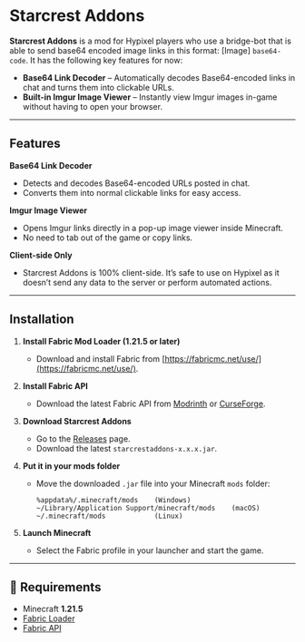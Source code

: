 # Starcrest Addons

**Starcrest Addons** is a mod for Hypixel players who use a bridge-bot that is able to send base64 encoded image links in this format: [Image] `base64-code`. It has the following key features for now:  

- **Base64 Link Decoder** – Automatically decodes Base64-encoded links in chat and turns them into clickable URLs.  
- **Built-in Imgur Image Viewer** – Instantly view Imgur images in-game without having to open your browser.  

---

## Features

 **Base64 Link Decoder**  
- Detects and decodes Base64-encoded URLs posted in chat.  
- Converts them into normal clickable links for easy access.  

**Imgur Image Viewer**  
- Opens Imgur links directly in a pop-up image viewer inside Minecraft.  
- No need to tab out of the game or copy links.  

**Client-side Only**  
- Starcrest Addons is 100% client-side. It’s safe to use on Hypixel as it doesn’t send any data to the server or perform automated actions.

---

## Installation

1. **Install Fabric Mod Loader (1.21.5 or later)**  
   - Download and install Fabric from [https://fabricmc.net/use/](https://fabricmc.net/use/).  

2. **Install Fabric API**  
   - Download the latest Fabric API from [Modrinth](https://modrinth.com/mod/fabric-api) or [CurseForge](https://www.curseforge.com/minecraft/mc-mods/fabric-api).  

3. **Download Starcrest Addons**  
   - Go to the [Releases](https://github.com/Stiwyy/starcrestaddons_fabric/releases) page.  
   - Download the latest `starcrestaddons-x.x.x.jar`.  

4. **Put it in your mods folder**  
   - Move the downloaded `.jar` file into your Minecraft `mods` folder:  
     ```
     %appdata%/.minecraft/mods    (Windows)
     ~/Library/Application Support/minecraft/mods    (macOS)
     ~/.minecraft/mods            (Linux)
     ```

5. **Launch Minecraft**  
   - Select the Fabric profile in your launcher and start the game.  

---

## 📖 Requirements

- Minecraft **1.21.5**
- [Fabric Loader](https://fabricmc.net/)  
- [Fabric API](https://modrinth.com/mod/fabric-api)  
